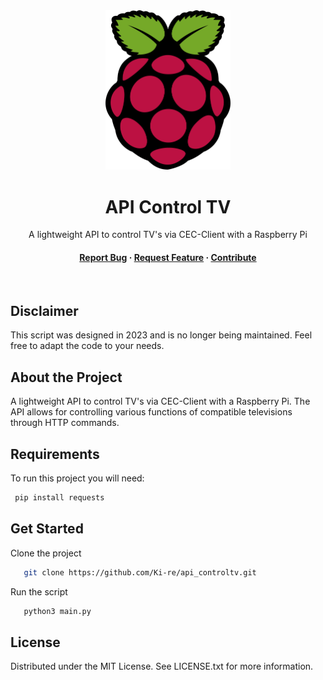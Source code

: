 <div align="center">
  <img src="/assets/logo.png" alt="logo" width="200" height="auto" />
  <h1>API Control TV</h1>
  
  <p>
    A lightweight API to control TV's via CEC-Client with a Raspberry Pi
  </p>
  
<h4>
    <a href="https://github.com/Ki-re/api_controltv/issues/">Report Bug</a>
  <span> · </span>
    <a href="https://github.com/Ki-re/api_controltv/issues/">Request Feature</a>
  <span> · </span>
    <a href="https://github.com/Ki-re/api_controltv/pulls">Contribute</a>
  </h4>
</div>

<br />

## Disclaimer

This script was designed in 2023 and is no longer being maintained. Feel free to adapt the code to your needs.

<!-- About the Project -->

## About the Project

A lightweight API to control TV's via CEC-Client with a Raspberry Pi. The API allows for controlling various functions of compatible televisions through HTTP commands.

<!-- Requirements -->

## Requirements

To run this project you will need:

```bash
 pip install requests
```

<!-- Get Started -->

## Get Started

Clone the project

```bash
   git clone https://github.com/Ki-re/api_controltv.git
```

Run the script
```bash
   python3 main.py
```

<!-- License -->

## License

Distributed under the MIT License. See LICENSE.txt for more information.
